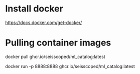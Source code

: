 # Install docker
https://docs.docker.com/get-docker/

# Pulling container images
docker pull ghcr.io/seisscoped/ml_catalog:latest

docker run -p 8888:8888 ghcr.io/seisscoped/ml_catalog:latest
